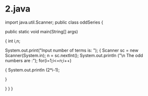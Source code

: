 # 2.java

import java.util.Scanner;
public class oddSeries {

   public static void main(String[] args)

{
   int i,n;

   System.out.print("Input number of terms is: ");
{
   Scanner sc = new Scanner(System.in);
		    n = sc.nextInt();
  System.out.println ("\n The odd numbers are :");
   for(i=1;i<=n;i++)

   {
     System.out.println (2*i-1);
     
   }
  

}
}
}
